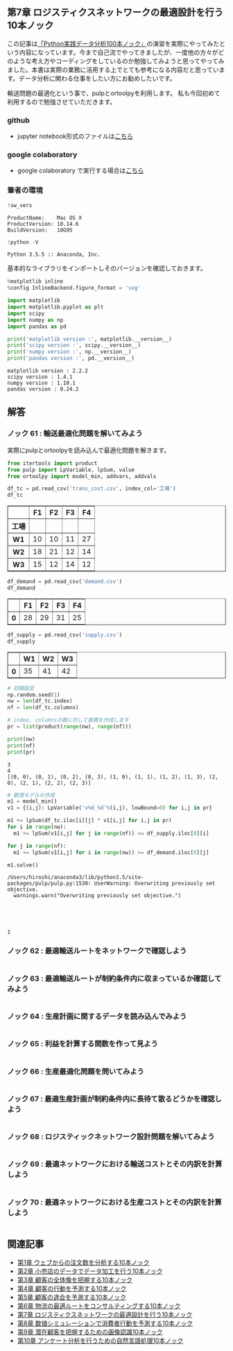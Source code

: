 
## 第7章 ロジスティクスネットワークの最適設計を行う10本ノック

この記事は[「Python実践データ分析100本ノック」](https://www.amazon.co.jp/dp/B07ZSGSN9S/ref=dp-kindle-redirect?_encoding=UTF8&btkr=1)の演習を実際にやってみたという内容になっています。今まで自己流でやってきましたが、一度他の方々がどのような考え方やコーディングをしているのか勉強してみようと思ってやってみました。本書は実際の業務に活用する上でとても参考になる内容だと思っています。データ分析に関わる仕事をしたい方にお勧めしたいです。

輸送問題の最適化という事で、pulpとortoolpyを利用します。
私も今回初めて利用するので勉強させていただきます。

### github
- jupyter notebook形式のファイルは[こちら](https://github.com/hiroshi0530/wa-src/blob/master/ml/data100/07/07_nb.ipynb)

### google colaboratory
- google colaboratory で実行する場合は[こちら](https://colab.research.google.com/github/hiroshi0530/wa-src/blob/master/ml/data100/07/07_nb.ipynb)

### 筆者の環境


```python
!sw_vers
```

    ProductName:	Mac OS X
    ProductVersion:	10.14.6
    BuildVersion:	18G95



```python
!python -V
```

    Python 3.5.5 :: Anaconda, Inc.


基本的なライブラリをインポートしそのバージョンを確認しておきます。


```python
%matplotlib inline
%config InlineBackend.figure_format = 'svg'

import matplotlib
import matplotlib.pyplot as plt
import scipy
import numpy as np
import pandas as pd

print('matplotlib version :', matplotlib.__version__)
print('scipy version :', scipy.__version__)
print('numpy version :', np.__version__)
print('pandas version :', pd.__version__)
```

    matplotlib version : 2.2.2
    scipy version : 1.4.1
    numpy version : 1.18.1
    pandas version : 0.24.2


## 解答

### ノック 61 : 輸送最適化問題を解いてみよう

実際にpulpとortoolpyを読み込んで最適化問題を解きます。


```python
from itertools import product
from pulp import LpVariable, lpSum, value
from ortoolpy import model_min, addvars, addvals

df_tc = pd.read_csv('trans_cost.csv', index_col='工場')
df_tc
```




<div>
<style scoped>
    .dataframe tbody tr th:only-of-type {
        vertical-align: middle;
    }

    .dataframe tbody tr th {
        vertical-align: top;
    }

    .dataframe thead th {
        text-align: right;
    }
</style>
<table border="1" class="dataframe">
  <thead>
    <tr style="text-align: right;">
      <th></th>
      <th>F1</th>
      <th>F2</th>
      <th>F3</th>
      <th>F4</th>
    </tr>
    <tr>
      <th>工場</th>
      <th></th>
      <th></th>
      <th></th>
      <th></th>
    </tr>
  </thead>
  <tbody>
    <tr>
      <th>W1</th>
      <td>10</td>
      <td>10</td>
      <td>11</td>
      <td>27</td>
    </tr>
    <tr>
      <th>W2</th>
      <td>18</td>
      <td>21</td>
      <td>12</td>
      <td>14</td>
    </tr>
    <tr>
      <th>W3</th>
      <td>15</td>
      <td>12</td>
      <td>14</td>
      <td>12</td>
    </tr>
  </tbody>
</table>
</div>




```python
df_demand = pd.read_csv('demand.csv')
df_demand
```




<div>
<style scoped>
    .dataframe tbody tr th:only-of-type {
        vertical-align: middle;
    }

    .dataframe tbody tr th {
        vertical-align: top;
    }

    .dataframe thead th {
        text-align: right;
    }
</style>
<table border="1" class="dataframe">
  <thead>
    <tr style="text-align: right;">
      <th></th>
      <th>F1</th>
      <th>F2</th>
      <th>F3</th>
      <th>F4</th>
    </tr>
  </thead>
  <tbody>
    <tr>
      <th>0</th>
      <td>28</td>
      <td>29</td>
      <td>31</td>
      <td>25</td>
    </tr>
  </tbody>
</table>
</div>




```python
df_supply = pd.read_csv('supply.csv')
df_supply
```




<div>
<style scoped>
    .dataframe tbody tr th:only-of-type {
        vertical-align: middle;
    }

    .dataframe tbody tr th {
        vertical-align: top;
    }

    .dataframe thead th {
        text-align: right;
    }
</style>
<table border="1" class="dataframe">
  <thead>
    <tr style="text-align: right;">
      <th></th>
      <th>W1</th>
      <th>W2</th>
      <th>W3</th>
    </tr>
  </thead>
  <tbody>
    <tr>
      <th>0</th>
      <td>35</td>
      <td>41</td>
      <td>42</td>
    </tr>
  </tbody>
</table>
</div>




```python
# 初期設定
np.random.seed(1)
nw = len(df_tc.index)
nf = len(df_tc.columns)

# index, columnsの数に対して直積を作成します
pr = list(product(range(nw), range(nf)))

print(nw)
print(nf)
print(pr)
```

    3
    4
    [(0, 0), (0, 1), (0, 2), (0, 3), (1, 0), (1, 1), (1, 2), (1, 3), (2, 0), (2, 1), (2, 2), (2, 3)]



```python
# 数理モデルの作成
m1 = model_min()
v1 = {(i,j): LpVariable('v%d_%d'%(i,j), lowBound=0) for i,j in pr}
```


```python
m1 += lpSum(df_tc.iloc[i][j] * v1[i,j] for i,j in pr)
for i in range(nw):
  m1 += lpSum(v1[i,j] for j in range(nf)) <= df_supply.iloc[0][i]

for j in range(nf):
  m1 += lpSum(v1[i,j] for i in range(nw)) >= df_demand.iloc[0][j]

m1.solve()
```

    /Users/hiroshi/anaconda3/lib/python3.5/site-packages/pulp/pulp.py:1530: UserWarning: Overwriting previously set objective.
      warnings.warn("Overwriting previously set objective.")





    1



### ノック 62 : 最適輸送ルートをネットワークで確認しよう


```python

```

### ノック 63 : 最適輸送ルートが制約条件内に収まっているか確認してみよう


```python

```

### ノック 64 : 生産計画に関するデータを読み込んでみよう


```python

```

### ノック 65 : 利益を計算する関数を作って見よう


```python

```

### ノック 66 : 生産最適化問題を問いてみよう


```python

```

### ノック 67 : 最適生産計画が制約条件内に長待て散るどうかを確認しよう


```python

```

### ノック 68 : ロジスティックネットワーク設計問題を解いてみよう


```python

```

### ノック 69 : 最適ネットワークにおける輸送コストとその内訳を計算しよう


```python

```

### ノック 70 : 最適ネットワークにおける生産コストとその内訳を計算しよう


```python

```

## 関連記事
- [第1章 ウェブからの注文数を分析する10本ノック](/ml/data100/01/)
- [第2章 小売店のデータでデータ加工を行う10本ノック](/ml/data100/02/)
- [第3章 顧客の全体像を把握する10本ノック](/ml/data100/03/)
- [第4章 顧客の行動を予測する10本ノック](/ml/data100/04/)
- [第5章 顧客の退会を予測する10本ノック](/ml/data100/05/)
- [第6章 物流の最適ルートをコンサルティングする10本ノック](/ml/data100/06/)
- [第7章 ロジスティクスネットワークの最適設計を行う10本ノック](/ml/data100/07/)
- [第8章 数値シミュレーションで消費者行動を予測する10本ノック](/ml/data100/08/)
- [第9章 潜在顧客を把握するための画像認識10本ノック](/ml/data100/09/)
- [第10章 アンケート分析を行うための自然言語処理10本ノック](/ml/data100/10/)
